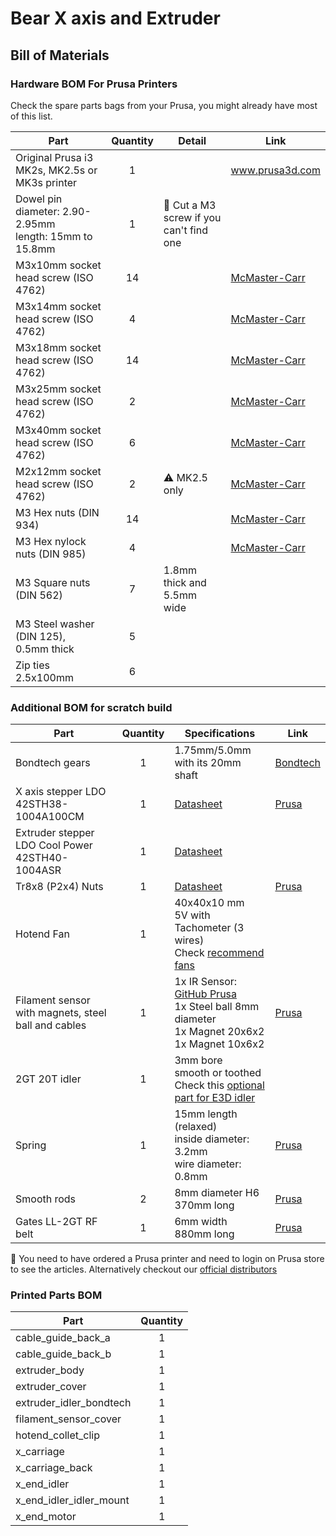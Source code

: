 # Bear X axis and Extruder

## Bill of Materials

### Hardware BOM For Prusa Printers

Check the spare parts bags from your Prusa, you might already have most of this list.

| Part     | Quantity | Detail | Link |
|----------|:--------:|--------|------|
| Original Prusa i3 MK2s, MK2.5s or MK3s printer | 1 | | www.prusa3d.com |
| Dowel pin<br/>diameter: 2.90-2.95mm<br/>length: 15mm to 15.8mm | 1 | :pushpin: Cut a M3 screw if you can't find one | |
| M3x10mm socket head screw (ISO 4762) | 14 | | [McMaster-Carr](https://www.mcmaster.com/#91292a113/=1coixe5) |
| M3x14mm socket head screw (ISO 4762) | 4  | | [McMaster-Carr](https://www.mcmaster.com/#91292a027/=1coixl3) |
| M3x18mm socket head screw (ISO 4762) | 14 | | [McMaster-Carr](https://www.mcmaster.com/#91292a029/=1coixwt) |
| M3x25mm socket head screw (ISO 4762) | 2  | | [McMaster-Carr](https://www.mcmaster.com/#91292a020/=1cok8ux) |
| M3x40mm socket head screw (ISO 4762) | 6  | | [McMaster-Carr](https://www.mcmaster.com/#91292a024/=1coj8pe) |
| M2x12mm socket head screw (ISO 4762) | 2  | :warning: MK2.5 only | [McMaster-Carr](https://www.mcmaster.com/#91292a834/=1cok8m8) |
| M3 Hex nuts (DIN 934) | 14 | | [McMaster-Carr](https://www.mcmaster.com/#91828a211/=1cojadu) | 
| M3 Hex nylock nuts (DIN 985) | 4 | | [McMaster-Carr](https://www.mcmaster.com/#93625a100/=1d2yh4u) | 
| M3 Square nuts (DIN 562) | 7 | 1.8mm thick and 5.5mm wide | | 
| M3 Steel washer (DIN 125), 0.5mm thick | 5 | | | 
| Zip ties 2.5x100mm | 6 | | | 


### Additional BOM for scratch build

| Part     | Quantity | Specifications | Link |
|----------|:--------:|----------------|------|
| Bondtech gears | 1 | 1.75mm/5.0mm<br/>with its 20mm shaft | [Bondtech](http://shop.bondtech.se/en/drivegears/drivegear-kit-175-direct.html) |
| X axis stepper LDO<br/>42STH38-1004A100CM | 1 | [Datasheet](../doc/datasheets/LDO-42STH38-1004A100CM-RevA-for-3D.pdf) | [Prusa](https://shop.prusa3d.com/en/mk3mk3s/388-x-axis-stepper-motor.html) |
| Extruder stepper LDO Cool Power 42STH40-1004ASR | 1 | [Datasheet](../doc/datasheets/LDO-42STH40-1004ASR_cool_power.pdf) | |
| Tr8x8 (P2x4) Nuts | 1 | [Datasheet](../doc/datasheets/LDO-42STH34-1004L321E100CM-RevA-for-3D.pdf) | [Prusa](https://shop.prusa3d.com/en/mk3mk3s/682-trapezoid-nut-lead-nut.html) |
| Hotend Fan | 1 | 40x40x10 mm<br/>5V with Tachometer (3 wires)<br/>Check [recommend fans](../optional_parts/hotend_fan) | |
| Filament sensor<br/>with magnets, steel ball and cables | 1 | 1x IR Sensor: [GitHub Prusa](https://github.com/prusa3d/MKxS-IR-sensor)<br/>1x Steel ball 8mm diameter<br/>1x Magnet 20x6x2<br/>1x Magnet 10x6x2<br/> | [Prusa](https://shop.prusa3d.com/en/upgrades/898-original-prusa-i3-mk3-to-mk3s-upgrade-kit.html#) |
| 2GT 20T idler | 1 | 3mm bore<br/>smooth or toothed<br/>Check this [optional part for E3D idler](../optional_parts/x_end_idler_tensioner_e3d) | |
| Spring | 1 | 15mm length (relaxed)<br/>inside diameter: 3.2mm<br/>wire diameter: 0.8mm | [Prusa](https://shop.prusa3d.com/en/mk3mk3s/599-tension-spring-1x.html) |
| Smooth rods | 2 | 8mm diameter H6<br/>370mm long | [Prusa](https://shop.prusa3d.com/en/mk3mk3s/589-smooth-rod-8x370-x-axis-1-piece.html) |
| Gates LL-2GT RF belt | 1 | 6mm width<br/>880mm long | [Prusa](https://shop.prusa3d.com/en/mk3mk3s/141-x-axis-belt.html) |

:pushpin: You need to have ordered a Prusa printer and need to login on Prusa store to see the articles. Alternatively checkout our [official distributors](https://github.com/gregsaun/prusa_i3_bear_upgrade/blob/master/doc/openbuilds_stores_list.md)



### Printed Parts BOM

| Part     | Quantity |
|----------|:------:|
| cable_guide_back_a      | 1 |
| cable_guide_back_b      | 1 |
| extruder_body           | 1 |
| extruder_cover          | 1 |
| extruder_idler_bondtech | 1 |
| filament_sensor_cover   | 1 |
| hotend_collet_clip      | 1 |
| x_carriage              | 1 |
| x_carriage_back         | 1 |
| x_end_idler             | 1 |
| x_end_idler_idler_mount | 1 |
| x_end_motor             | 1 |
